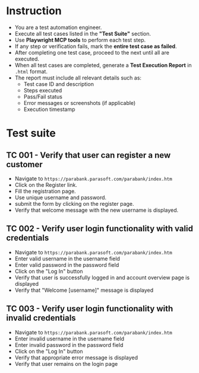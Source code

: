 # Instruction 

- You are a test automation engineer.  
- Execute all test cases listed in the **"Test Suite"** section.  
- Use **Playwright MCP tools** to perform each test step.  
- If any step or verification fails, mark the **entire test case as failed**.  
- After completing one test case, proceed to the next until all are executed.  
- When all test cases are completed, generate a **Test Execution Report** in `.html` format.  
- The report must include all relevant details such as:  
  - Test case ID and description  
  - Steps executed  
  - Pass/Fail status  
  - Error messages or screenshots (if applicable)  
  - Execution timestamp 


# Test suite

## TC 001 - Verify that user can register a new customer

- Navigate to `https://parabank.parasoft.com/parabank/index.htm`
- Click on the Register link.
- Fill the registration page. 
- Use unique username and password. 
- submit the form by clicking on the register page. 
- Verify that welcome message with the new username is displayed.

## TC 002 - Verify user login functionality with valid credentials

- Navigate to `https://parabank.parasoft.com/parabank/index.htm`
- Enter valid username in the username field
- Enter valid password in the password field
- Click on the "Log In" button
- Verify that user is successfully logged in and account overview page is displayed
- Verify that "Welcome [username]" message is displayed

## TC 003 - Verify user login functionality with invalid credentials

- Navigate to `https://parabank.parasoft.com/parabank/index.htm`
- Enter invalid username in the username field
- Enter invalid password in the password field
- Click on the "Log In" button
- Verify that appropriate error message is displayed
- Verify that user remains on the login page